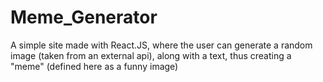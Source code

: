 # Meme_Generator
A simple site made with React.JS, where the user can generate a random image (taken from an external api), along with a text, thus creating a "meme" (defined here as a funny image)
